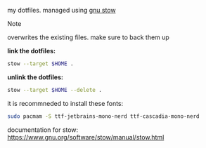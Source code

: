 my dotfiles. managed using [gnu stow](https://www.gnu.org/software/stow/)

> [!NOTE]
> overwrites the existing files. make sure to back them up

**link the dotfiles:**
```bash
stow --target $HOME .
```

**unlink the dotfiles:**
```bash
stow --target $HOME --delete .
```

it is recommneded to install these fonts:
```bash
sudo pacmam -S ttf-jetbrains-mono-nerd ttf-cascadia-mono-nerd
```

documentation for stow: https://www.gnu.org/software/stow/manual/stow.html
